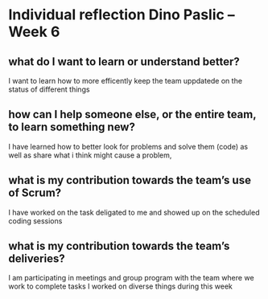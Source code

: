 
# Individual reflection Dino Paslic – Week 6

## what do I want to learn or understand better?
I want to learn how to more efficently keep the team uppdatede on the status of different things


## how can I help someone else, or the entire team, to learn something new?
I have learned how to better look for problems and solve them (code) as well as share what i think might cause a problem,

## what is my contribution towards the team’s use of Scrum?
I have worked on the task deligated to me and showed up on the scheduled coding sessions

## what is my contribution towards the team’s deliveries?
I am participating in meetings and group program with the team where we work to complete tasks
I worked on diverse things during this week
